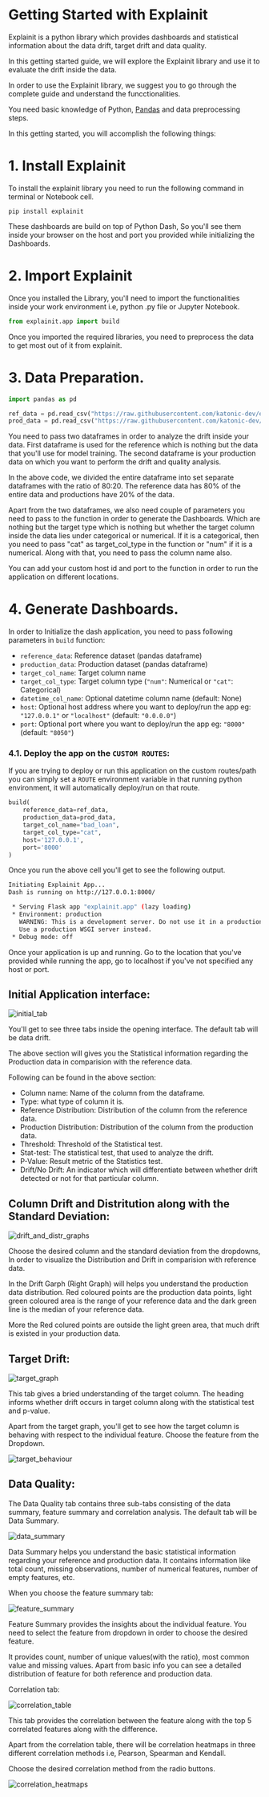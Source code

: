 # Getting Started with Explainit

Explainit is a python library which provides dashboards and statistical information about the data drift, target drift and data quality.

In this getting started guide, we will explore the Explainit library and use it to evaluate the drift inside the data.

In order to use the Explainit library, we suggest you to go through the complete guide and understand the funcctionalities.

You need basic knowledge of Python, [Pandas](https://pandas.pydata.org/docs/) and data preprocessing steps.

In this getting started, you will accomplish the following things:

# 1. Install Explainit
To install the explainit library you need to run the following command in terminal or Notebook cell.

```commandline
pip install explainit
```

These dashboards are build on top of Python Dash, So you'll see them inside your browser on the host and port you provided while initializing the Dashboards.

# 2. Import Explainit
Once you installed the Library, you'll need to import the functionalities inside your work environment i.e, python .py file or Jupyter Notebook.
```python
from explainit.app import build
```
Once you imported the required libraries, you need to preprocess the data to get most out of it from explainit.

# 3. Data Preparation.
```python
import pandas as pd

ref_data = pd.read_csv("https://raw.githubusercontent.com/katonic-dev/explainit/master/examples/data/reference_data.csv", index_col=None)
prod_data = pd.read_csv("https://raw.githubusercontent.com/katonic-dev/explainit/master/examples/data/production_data.csv", index_col=None)
```

You need to pass two dataframes in order to analyze the drift inside your data. First dataframe is used for the reference which is nothing but the data that you'll use for model training. The second dataframe is your production data on which you want to perform the drift and quality analysis.

In the above code, we divided the entire dataframe into set separate dataframes with the ratio of 80:20. The reference data has 80% of the entire data and productions have 20% of the data.

Apart from the two dataframes, we also need couple of parameters you need to pass to the function in order to generate the Dashboards. Which are nothing but the target type which is nothing but whether the target column inside the data lies under categorical or numerical. If it is a categorical, then you need to pass "cat" as target_col_type in the function or "num" if it is a numerical. Along with that, you need to pass the column name also.

You can add your custom host id and port to the function in order to run the application on different locations.

# 4. Generate Dashboards.
In order to Initialize the dash application, you need to pass following parameters in `build` function:
- `reference_data`: Reference dataset (pandas dataframe)
- `production_data`: Production dataset (pandas dataframe)
- `target_col_name`: Target column name
- `target_col_type`: Target column type (`"num"`: Numerical or `"cat"`: Categorical)
- `datetime_col_name`: Optional datetime column name (default: None)
- `host`: Optional host address where you want to deploy/run the app eg: `"127.0.0.1"` or `"localhost"` (default: `"0.0.0.0"`)
- `port`: Optional port where you want to deploy/run the app eg: `"8000"` (default: `"8050"`)

### 4.1. Deploy the app on the `CUSTOM ROUTES`:
If you are trying to deploy or run this application on the custom routes/path you can simply set a `ROUTE` environment variable in that running python environment, it will automatically deploy/run on that route.

```python
build(
    reference_data=ref_data,
    production_data=prod_data,
    target_col_name="bad_loan",
    target_col_type="cat",
    host='127.0.0.1',
    port='8000'
)
```
Once you run the above cell you'll get to see the following output.

```bash
Initiating Explainit App...
Dash is running on http://127.0.0.1:8000/

 * Serving Flask app "explainit.app" (lazy loading)
 * Environment: production
   WARNING: This is a development server. Do not use it in a production deployment.
   Use a production WSGI server instead.
 * Debug mode: off
```
Once your application is up and running. Go to the location that you've provided while running the app, go to localhost if you've not specified any host or port.

## Initial Application interface:

![initial_tab](./assets/metrics_row.png)

You'll get to see three tabs inside the opening interface. The default tab will be data drift.

The above section will gives you the Statistical information regarding the Production data in comparision with the reference data.

Following can be found in the above section:

* Column name: Name of the column from the dataframe.
* Type: what type of column it is.
* Reference Distribution: Distribution of the column from the reference data.
* Production Distribution: Distribution of the column from the production data.
* Threshold: Threshold of the Statistical test.
* Stat-test: The statistical test, that used to analyze the drift.
* P-Value: Result metric of the Statistics test.
* Drift/No Drift: An indicator which will differentiate between whether drift detected or not for that particular column.

## Column Drift and Distritution along with the Standard Deviation:

![drift_and_distr_graphs](./assets/drift_dist_graphs.png)

Choose the desired column and the standard deviation from the dropdowns, In order to visualize the Distribution and Drift in comparision with reference data.

In the Drift Garph (Right Graph) will helps you understand the production data distribution. Red coloured points are the production data points, light green coloured area is the range of your reference data and the dark green line is the median of your reference data.

More the Red colured points are outside the light green area, that much drift is existed in your production data.


## Target Drift:
![target_graph](./assets/target_graph.png)

This tab gives a bried understanding of the target column. The heading informs whether drift occurs in target column along with the statistical test and p-value.

Apart from the target graph, you'll get to see how the target column is behaving with respect to the individual feature.
Choose the feature from the Dropdown.

![target_behaviour](./assets/target_behavior_based_on_feature.png)

## Data Quality:
The Data Quality tab contains three sub-tabs consisting of the data summary, feature summary and correlation analysis. The default tab will be Data Summary.

![data_summary](./assets/data_summary.png)

Data Summary helps you understand the basic statistical information regarding your reference and production data. It contains information like total count, missing observations, number of numerical features, number of empty features, etc.

When you choose the feature summary tab:

![feature_summary](./assets/feature_summary.png)

Feature Summary provides the insights about the individual feature. You need to select the feature from dropdown in order to choose the desired feature.

It provides count, number of unique values(with the ratio), most common value and missing values. Apart from basic info you can see a detailed distribution of feature for both reference and production data.

Correlation tab:

![correlation_table](./assets/correlation_table.png)

This tab provides the correlation between the feature along with the top 5 correlated features along with the difference.

Apart from the correlation table, there will be correlation heatmaps in three different correlation methods i.e, Pearson, Spearman and Kendall.

Choose the desired correlation method from the radio buttons.

![correlation_heatmaps](./assets/correlation_heatmaps.png)

